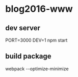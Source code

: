 # blog2016-www

## dev server

PORT=3000 DEV=1 npm start

## build package

webpack --optimize-minimize
